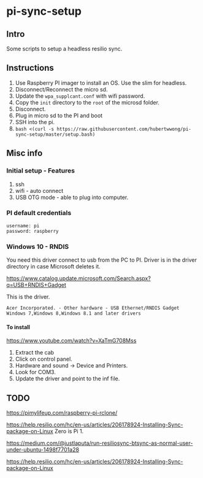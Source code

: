 # pi-sync-setup

## Intro

Some scripts to setup a headless resilio sync.

## Instructions

1. Use Raspberry PI imager to install an OS. Use the slim for headless.
2. Disconnect/Reconnect the micro sd.
3. Update the `wpa_supplcant.conf` with wifi password.
4. Copy the `init` directory to the `root` of the microsd folder.
5. Disconnect.
5. Plug in micro sd to the PI and boot
6. SSH into the pi.
7. `bash <(curl -s https://raw.githubusercontent.com/hubertwwong/pi-sync-setup/master/setup.bash)`

## Misc info

### Initial setup - Features

1. ssh
2. wifi - auto connect
3. USB OTG mode - able to plug into computer.

### PI default credentials

```
username: pi
password: raspberry
```

### Windows 10 - RNDIS

You need this driver connect to usb from the PC to PI. Driver is in the driver directory in case Microsoft deletes it.

https://www.catalog.update.microsoft.com/Search.aspx?q=USB+RNDIS+Gadget

This is the driver.
```
Acer Incorporated. - Other hardware - USB Ethernet/RNDIS Gadget	Windows 7,Windows 8,Windows 8.1 and later drivers
```

#### To install

https://www.youtube.com/watch?v=XaTmG708Mss

1. Extract the cab
2. Click on control panel.
3. Hardware and sound -> Device and Printers.
4. Look for COM3.
5. Update the driver and point to the inf file. 


## TODO

https://pimylifeup.com/raspberry-pi-rclone/

https://help.resilio.com/hc/en-us/articles/206178924-Installing-Sync-package-on-Linux
Zero is Pi 1.

https://medium.com/@justlaputa/run-resiliosync-btsync-as-normal-user-under-ubuntu-1498f7701a28

https://help.resilio.com/hc/en-us/articles/206178924-Installing-Sync-package-on-Linux